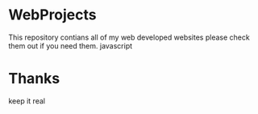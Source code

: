 # WebProjects

This repository contians all of my web developed websites please check them out if you need them. javascript


# Thanks

keep it real
